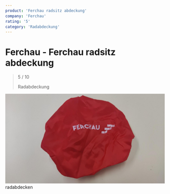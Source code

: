 ```yaml
---
product: 'Ferchau radsitz abdeckung'
company: 'Ferchau'
rating: '5'
category: 'Radabdeckung'
---
```


# Ferchau - Ferchau radsitz abdeckung
>
> 5 / 10
>
> Radabdeckung

![Ferchau radsitz abdeckung](./assets/ferchau-ferchau-radsitz-abdeckung-8b71ea0f-a378-4aa0-9615-0d8e172c2ada.jpg)
radabdecken
